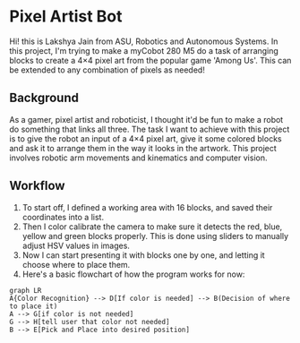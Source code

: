 # Pixel Artist Bot
Hi! this is Lakshya Jain from ASU, Robotics and Autonomous Systems.
In this project, I'm trying to make a myCobot 280 M5 do a task of arranging blocks to create a 4×4 pixel art from the popular game 'Among Us'.
This can be extended to any combination of pixels as needed!


## Background
As a gamer, pixel artist and roboticist, I thought it'd be fun to make a robot do something that links all three. The task I want to achieve with this project is to give the robot an input of a 4×4 pixel art, give it some colored blocks and ask it to arrange them in the way it looks in the artwork.
This project involves robotic arm movements and kinematics and computer vision.


## Workflow

 1. To start off, I defined a working area with 16 blocks, and saved their coordinates into a list. 
 2. Then I color calibrate the camera to make sure it detects the red, blue, yellow and green
blocks properly. This is done using sliders to manually adjust HSV values in images.
 3. Now I can start presenting it with blocks one by one, and letting it choose where to place them.
 4. Here's a basic flowchart of how the program works for now:
 ```mermaid
graph LR
A{Color Recognition} --> D[If color is needed] --> B(Decision of where to place it)
A --> G[if color is not needed]
G --> H[tell user that color not needed]
B --> E[Pick and Place into desired position]
```
